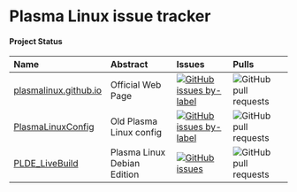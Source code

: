 Plasma Linux issue tracker
==========================

#### Project Status

| Name |Abstract      | Issues       | Pulls |
|:-----|:-------------|:-------------|:------|
|[plasmalinux.github.io](https://github.com/PlasmaLinux/issuetracker)|Official Web Page|[![GitHub issues by-label](https://img.shields.io/github/issues/PlasmaLinux/issuetracker/official_web_page?label=issues)](https://github.com/PlasmaLinux/issuetracker/issues?q=is%3Aissue+is%3Aopen+label%3Aofficial_web_page)|![GitHub pull requests](https://img.shields.io/github/issues-pr/PlasmaLinux/plasmalinux.github.io?label=pull)|
|[PlasmaLinuxConfig](https://github.com/PlasmaLinux/PlasmaLinuxConfig)|Old Plasma Linux config|[![GitHub issues by-label](https://img.shields.io/github/issues/PlasmaLinux/issuetracker/plasma_linux_config?label=issues)](https://github.com/PlasmaLinux/issuetracker/issues?q=is%3Aissue+is%3Aopen+label%3Aplasma_linux_config )|![GitHub pull requests](https://img.shields.io/github/issues-pr/PlasmaLinux/PlasmaLinuxConfig?label=pull)|
|[PLDE_LiveBuild](https://github.com/PlasmaLinux/PLDE_Livebuild)|Plasma Linux Debian Edition |[![GitHub issues](https://img.shields.io/github/issues/PlasmaLinux/PLDE_Livebuild)](https://github.com/PlasmaLinux/PLDE_Livebuild/issues)|![GitHub pull requests](https://img.shields.io/github/issues-pr/PlasmaLinux/PLDE_Livebuild?label=pull)|


<!--
|[Repos](Repos URL)|レポジトリの説明|[![GitHub issues](https://img.shields.io/で生成したIssuesのURL)](IssuesのURL)|[GitHub pull requests](https://img.shields.io/で生成したissues-prのURL)
-->

<!--
参考: https://shields.io/category/issue-tracking
-->